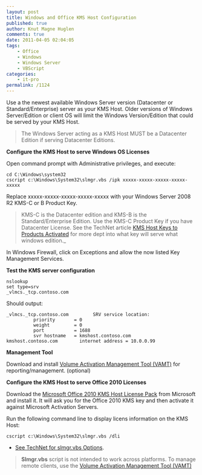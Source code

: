 ```yaml
---
layout: post
title: Windows and Office KMS Host Configuration
published: true
author: Knut Magne Huglen
comments: true
date: 2011-04-05 02:04:05
tags:
    - Office
    - Windows
    - Windows Server
    - VBScript
categories:
    - it-pro
permalink: /1124
---
```

Use a the newest available Windows Server version (Datacenter or Standard/Enterprise) server as your KMS Host. Older versions of Windows Server/Edition or client OS will limit the Windows Version/Edition that could be served by your KMS Host.

> The Windows Server acting as a KMS Host MUST be a Datacenter Edition if serving Datacenter Editions.

**Configure the KMS Host to serve Windows OS Licenses**

Open command prompt with Administrative privileges, and execute:

```
cd C:\Windows\system32
cscript c:\Windows\System32\slmgr.vbs /ipk xxxxx-xxxxx-xxxxx-xxxxx-xxxxx
```

Replace xxxxx-xxxxx-xxxxx-xxxxx-xxxxx with your Windows Server 2008 R2 KMS-C or B Product Key.

> KMS-C is the Datacenter edition and KMS-B is the Standard/Enterprise Edition. Use the KMS-C Product Key if you have Datacenter License. See the TechNet article [KMS Host Keys to Products Activated][1] for more dept into what key will serve what windows edition._

In Windows Firewall, click on Exceptions and allow the now listed Key Management Services.

**Test the KMS server configuration**

```
nslookup
set type=srv
_vlmcs._tcp.contoso.com
```

Should output:

```
_vlmcs._tcp.contoso.com         SRV service location:
          priority       = 0
          weight         = 0
          port           = 1688
          svr hostname   = kmshost.contoso.com
kmshost.contoso.com        internet address = 10.0.0.99
```

**Management Tool**

Download and install [Volume Activation Management Tool (VAMT)][2] for reporting/management. (optional)

**Configure the KMS Host to serve Office 2010 Licenses**

Download the [Microsoft Office 2010 KMS Host License Pack][3] from Microsoft and install it. It will ask you for the Office 2010 KMS key and then activate it against Microsoft Activation Servers.

Run the following command line to display licens information on the KMS Host:

`cscript c:\Windows\System32\slmgr.vbs /dli`

* [See TechNet for slmgr.vbs Options][4].

> **Slmgr.vbs** script is not intended to work across platforms. To manage remote clients, use the [Volume Activation Management Tool (VAMT)][2]

[1]: http://technet.microsoft.com/library/ff793422.aspx
[2]: http://www.microsoft.com/en-us/download/details.aspx?id=11936
[3]: http://www.microsoft.com/downloads/en/details.aspx?FamilyID=97b7b710-6831-4ce5-9ff5-fdc21fe8d965&displaylang=en
[4]: http://technet.microsoft.com/en-us/library/ff793433.aspx